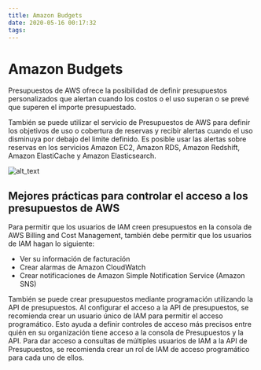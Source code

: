 ```yaml
---
title: Amazon Budgets
date: 2020-05-16 00:17:32
tags:
---
```



# Amazon Budgets

Presupuestos de AWS ofrece la posibilidad de definir presupuestos personalizados que alertan cuando los costos o el uso superan o se prevé que superen el importe presupuestado.

También se puede utilizar el servicio de Presupuestos de AWS para definir los objetivos de uso o cobertura de reservas y recibir alertas cuando el uso disminuya por debajo del limite definido. Es posible usar las alertas sobre reservas en los servicios Amazon EC2, Amazon RDS, Amazon Redshift, Amazon ElastiCache y Amazon Elasticsearch.


![alt_text](images/Copia-de5.png "image_tooltip")



## Mejores prácticas para controlar el acceso a los presupuestos de AWS

Para permitir que los usuarios de IAM creen presupuestos en la consola de AWS Billing and Cost Management, también debe permitir que los usuarios de IAM hagan lo siguiente:



*   Ver su información de facturación
*   Crear alarmas de Amazon CloudWatch
*   Crear notificaciones de Amazon Simple Notification Service (Amazon SNS)

También se puede crear presupuestos mediante programación utilizando la API de presupuestos. Al configurar el acceso a la API de presupuestos, se recomienda crear un usuario único de IAM para permitir el acceso programático. Esto ayuda a definir controles de acceso más precisos entre quién en su organización tiene acceso a la consola de Presupuestos y la API. Para dar acceso a consultas de múltiples usuarios de IAM a la API de Presupuestos, se recomienda crear un rol de IAM de acceso programático para cada uno de ellos.

